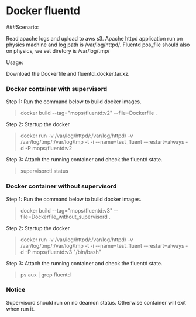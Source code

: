 # Docker fluentd
###Scenario:

Read apache logs and upload to aws s3.
Apache httpd application run on physics machine and log path is /var/log/httpd/.
Fluentd pos_file should also on physics, we set diretory is /var/log/tmp/

Usage:

Download the Dockerfile and fluentd_docker.tar.xz.

### Docker container with supervisord

Step 1: Run the command below to build docker images.
> docker build --tag="mops/fluentd:v2" --file=Dockerfile .

Step 2: Startup the docker
> docker run -v /var/log/httpd/:/var/log/httpd/ -v /var/log/tmp/:/var/log/tmp -t -i --name=test_fluent --restart=always -d -P mops/fluentd:v2

Step 3: Attach the running container and check the fluentd state.
> supervisorctl status

### Docker container without supervisord
Step 1: Run the command below to build docker images.
> docker build --tag="mops/fluentd:v3" --file=Dockerfile_without_supervisord .

Step 2: Startup the docker
> docker run -v /var/log/httpd/:/var/log/httpd/ -v /var/log/tmp/:/var/log/tmp -t -i --name=test_fluent --restart=always -d -P mops/fluentd:v3 "/bin/bash"

Step 3: Attach the running container and check the fluentd state.
> ps aux | grep fluentd

### Notice
Supervisord should run on no deamon status. Otherwise container will exit when run it.
